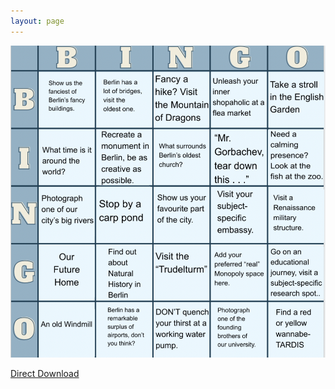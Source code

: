 ```yaml
---
layout: page
---
```


![Picture of the full bingo board](img/full_board.png)


[Direct Download](https://box.hu-berlin.de/f/c90423e69baf40cdbf81/?dl=1)
